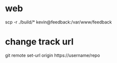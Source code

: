 # web

scp -r ./build/* kevin@feedback:/var/www/feedback

# change track url
git remote set-url origin https://username/repo